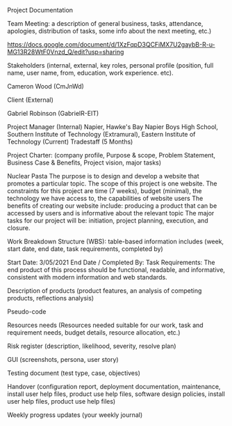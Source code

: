 Project Documentation

Team Meeting: a description of general business, tasks, attendance, apologies, distribution of tasks, some info about the next meeting, etc.)

https://docs.google.com/document/d/1XzFqpD3QCFiMX7U2gaybB-R-u-MG13R28WtF0Vnzd_Q/edit?usp=sharing

Stakeholders (internal, external, key roles, personal profile (position, full name, user name, from, education, work experience. etc).

  Cameron Wood (CmJnWd)

  Client (External)

  Gabriel Robinson (GabrielR-EIT)

  Project Manager (Internal)
  Napier, Hawke's Bay
  Napier Boys High School, Southern Institute of Technology (Extramural), Eastern Institute of Technology (Current)
  Tradestaff (5 Months)

Project Charter: (company profile, Purpose & scope, Problem Statement, Business Case & Benefits, Project vision, major tasks) 

Nuclear Pasta
The purpose is to design and develop a website that promotes a particular topic. The scope of this project is one website.
The constraints for this project are time (7 weeks), budget (minimal), the technology we have access to, the capabilities of website users 
The benefits of creating our website include: producing a product that can be accessed by users and is informative about the relevant topic
The major tasks for our project will be: initiation, project planning, execution, and closure.


Work Breakdown Structure (WBS): table-based information includes (week, start date, end date, task requirements, completed by) 

Start Date: 3/05/2021 
End Date / Completed By: 
Task Requirements: The end product of this process should be functional, readable, and informative, consistent with modern information and web standards. 

Description of products (product features, an analysis of competing products, reflections analysis)



Pseudo-code



Resources needs (Resources needed suitable for our work, task and requirement needs, budget details, resource allocation, etc.)



Risk register (description, likelihood, severity, resolve plan)



GUI (screenshots, persona, user story)



Testing document (test type, case, objectives)



Handover (configuration report, deployment documentation, maintenance, install user help files, product use help files, software design policies, install user help files, product use help files)



Weekly progress updates (your weekly journal)

